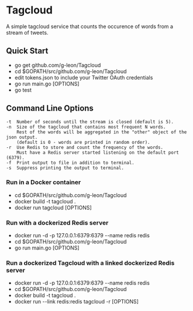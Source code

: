 # Tagcloud
A simple tagcloud service that counts the occurence of words from a stream of tweets.

## Quick Start
- go get github.com/g-leon/Tagcloud
- cd $GOPATH/src/github.com/g-leon/Tagcloud
- edit tokens.json to include your Twitter OAuth credentials
- go run main.go [OPTIONS]
- go test

## Command Line Options
```
-t  Number of seconds until the stream is closed (default is 5).
-n  Size of the tagcloud that contains most frequent N words. 
    Rest of the words will be aggregated in the "other" object of the json output.
    (default is 0 - words are printed in random order).
-r  Use Redis to store and count the frequency of the words.
    Must have a Redis server started listening on the default port (6379).
-f  Print output to file in addition to terminal.
-s  Suppress printing the output to terminal.
```

### Run in a Docker container 
- cd $GOPATH/src/github.com/g-leon/Tagcloud
- docker build -t tagcloud .
- docker run tagcloud [OPTIONS]

### Run with a dockerized Redis server
- docker run -d -p 127.0.0.1:6379:6379 --name redis redis
- cd $GOPATH/src/github.com/g-leon/Tagcloud
- go run main.go [OPTIONS]

### Run a dockerized Tagcloud with a linked dockerized Redis server
- docker run -d -p 127.0.0.1:6379:6379 --name redis redis
- cd $GOPATH/src/github.com/g-leon/Tagcloud
- docker build -t tagcloud .
- docker run --link redis:redis tagcloud -r [OPTIONS]


